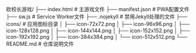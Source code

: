 砍校长游戏/
├── index.html             # 主游戏文件
├── manifest.json          # PWA配置文件
├── sw.js                  # Service Worker文件
├── .nojekyll              # 禁用Jekyll处理的文件
├── icons/                 # 应用图标目录
│   ├── icon-72x72.png
│   ├── icon-96x96.png
│   ├── icon-128x128.png
│   ├── icon-144x144.png
│   ├── icon-152x152.png
│   ├── icon-192x192.png
│   ├── icon-384x384.png
│   └── icon-512x512.png
└── README.md              # 仓库说明文件
